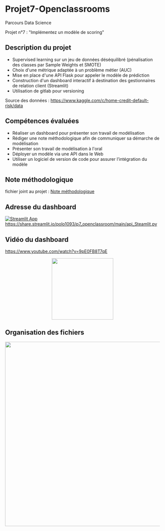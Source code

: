 # Projet7-Openclassrooms

Parcours Data Science

Projet n°7 : "Implémentez un modèle de scoring"

## Description du projet

* Supervised learning sur un jeu de données déséquilibré (pénalisation des classes par Sample Weights et SMOTE)
* Choix d'une métrique adaptée à un problème métier (AUC)
* Mise en place d'une API Flask pour appeler le modèle de prédiction
* Construction d'un dashboard interactif à destination des gestionnaires de relation client (Streamlit)
* Utilisation de gitlab pour versioning

Source des données : <https://www.kaggle.com/c/home-credit-default-risk/data>

## Compétences évaluées

* Réaliser un dashboard pour présenter son travail de modélisation
* Rédiger une note méthodologique afin de communiquer sa démarche de modélisation
* Présenter son travail de modélisation à l'oral
* Déployer un modèle via une API dans le Web
* Utiliser un logiciel de version de code pour assurer l’intégration du modèle

## Note méthodologique

fichier joint au projet : [Note méthodologique](https://github.com/polo1093/P7_openclassroom/blob/main/P7_05_note_methodologique.MD)

## Adresse du dashboard

[![Streamlit App](https://static.streamlit.io/badges/streamlit_badge_black_white.svg)](https://share.streamlit.io/polo1093/p7_openclassroom/main/api_Steamlit.py)
<https://share.streamlit.io/polo1093/p7_openclassroom/main/api_Steamlit.py>

## Vidéo du dashboard

<https://www.youtube.com/watch?v=9pE0FB8T7qE>

<p align="center" width="100%">
<a href="https://www.youtube.com/watch?v=9pE0FB8T7qE">
<img  src="https://cdn.discordapp.com/attachments/949493355354677278/949493379409018920/unknown.png" width="200"/></a></p>

## Organisation des fichiers

<p align="center" width="100%">
<img  src="https://cdn.discordapp.com/attachments/949493355354677278/952147096897732658/unknown.png" width="600"/></p>

